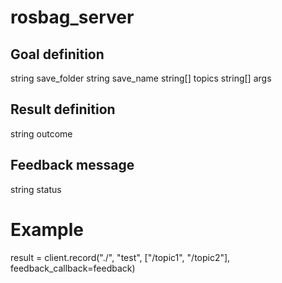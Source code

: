 # rosbag_server

## Goal definition
string save_folder
string save_name
string[] topics
string[] args

## Result definition
string outcome

## Feedback message
string status

# Example
result = client.record("./", "test", ["/topic1", "/topic2"], feedback_callback=feedback)
